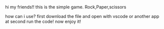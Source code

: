 hi my friends!!
this is the simple game.
Rock,Paper,scissors

how can i use?
first download the file and open with vscode or another app
at second run the code!
now enjoy it!


